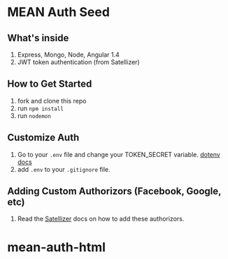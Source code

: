 # MEAN Auth Seed

## What's inside

1. Express, Mongo, Node, Angular 1.4
2. JWT token authentication (from Satellizer)

## How to Get Started

1. fork and clone this repo
2. run `npm install`
3. run `nodemon`

## Customize Auth

1. Go to your `.env` file and change your TOKEN_SECRET variable. [dotenv docs](https://www.npmjs.com/package/dotenv)
2. add `.env` to your `.gitignore` file.

## Adding Custom Authorizors (Facebook, Google, etc)

1. Read the [Satellizer](https://github.com/sahat/satellizer) docs on how to add these authorizors.



# mean-auth-html
